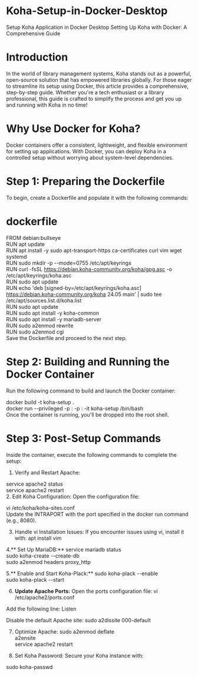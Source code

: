 # Koha-Setup-in-Docker-Desktop
Setup Koha Application in Docker Desktop
Setting Up Koha with Docker: A Comprehensive Guide
# Introduction
In the world of library management systems, Koha stands out as a powerful, open-source solution that has empowered libraries globally. For those eager to streamline its setup using Docker, this article provides a comprehensive, step-by-step guide. Whether you're a tech enthusiast or a library professional, this guide is crafted to simplify the process and get you up and running with Koha in no time!

# Why Use Docker for Koha?
Docker containers offer a consistent, lightweight, and flexible environment for setting up applications. With Docker, you can deploy Koha in a controlled setup without worrying about system-level dependencies.

# Step 1: Preparing the Dockerfile
To begin, create a Dockerfile and populate it with the following commands:

# dockerfile

FROM debian:bullseye  
RUN apt update  
RUN apt install -y sudo apt-transport-https ca-certificates curl vim wget systemd  
RUN sudo mkdir -p --mode=0755 /etc/apt/keyrings  
RUN curl -fsSL https://debian.koha-community.org/koha/gpg.asc -o /etc/apt/keyrings/koha.asc  
RUN sudo apt update  
RUN echo 'deb [signed-by=/etc/apt/keyrings/koha.asc] https://debian.koha-community.org/koha 24.05 main' | sudo tee /etc/apt/sources.list.d/koha.list  
RUN sudo apt update  
RUN sudo apt install -y koha-common  
RUN sudo apt install -y mariadb-server    
RUN sudo a2enmod rewrite  
RUN sudo a2enmod cgi  
Save the Dockerfile and proceed to the next step.

# Step 2: Building and Running the Docker Container
Run the following command to build and launch the Docker container:

docker build -t koha-setup .  
docker run --privileged -p <port1>:<port1> -p <port2>:<port2> -it koha-setup /bin/bash  
Once the container is running, you'll be dropped into the root shell.

# Step 3: Post-Setup Commands
Inside the container, execute the following commands to complete the setup:

1. Verify and Restart Apache:

service apache2 status  
service apache2 restart  
2. Edit Koha Configuration:
Open the configuration file:

vi /etc/koha/koha-sites.conf  
Update the INTRAPORT with the port specified in the docker run command (e.g., 8080).

3. Handle vi Installation Issues:
If you encounter issues using vi, install it with:
apt install vim

4.** Set Up MariaDB:**
service mariadb status  
sudo koha-create --create-db <libraryname>  
sudo a2enmod headers proxy_http 

5.** Enable and Start Koha-Plack:**
sudo koha-plack --enable <libraryname>  
sudo koha-plack --start <libraryname>  

6. **Update Apache Ports:**
Open the ports configuration file:
vi /etc/apache2/ports.conf  

Add the following line:
Listen <port>  

Disable the default Apache site:
sudo a2dissite 000-default  

7. Optimize Apache:
sudo a2enmod deflate  
a2ensite <libraryname>  
service apache2 restart  

8. Set Koha Password:
Secure your Koha instance with:

sudo koha-passwd <libraryname>  
